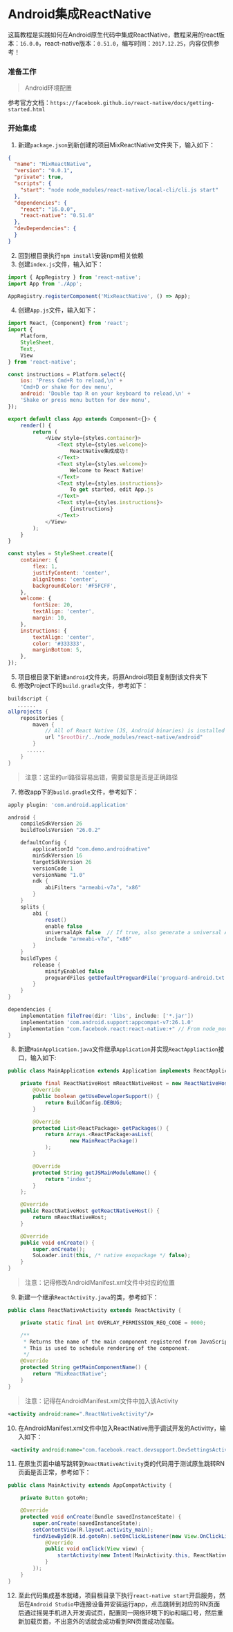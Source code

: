 # Android集成ReactNative

这篇教程是实践如何在Android原生代码中集成ReactNative，教程采用的react版本：`16.0.0`，react-native版本：`0.51.0`，编写时间：`2017.12.25`，内容仅供参考！

<!-- more -->

### 准备工作

> Android环境配置

参考官方文档：`https://facebook.github.io/react-native/docs/getting-started.html`

### 开始集成

1. 新建`package.json`到新创建的项目MixReactNative文件夹下，输入如下：

```json
{
  "name": "MixReactNative",
  "version": "0.0.1",
  "private": true,
  "scripts": {
    "start": "node node_modules/react-native/local-cli/cli.js start"
  },
  "dependencies": {
    "react": "16.0.0",
    "react-native": "0.51.0"
  },
  "devDependencies": {
  }
}
```
2. 回到根目录执行`npm install`安装npm相关依赖
3. 创建`index.js`文件，输入如下：

```javascript
import { AppRegistry } from 'react-native';
import App from './App';

AppRegistry.registerComponent('MixReactNative', () => App);
```
4. 创建`App.js`文件，输入如下：
```javascript
import React, {Component} from 'react';
import {
    Platform,
    StyleSheet,
    Text,
    View
} from 'react-native';

const instructions = Platform.select({
    ios: 'Press Cmd+R to reload,\n' +
    'Cmd+D or shake for dev menu',
    android: 'Double tap R on your keyboard to reload,\n' +
    'Shake or press menu button for dev menu',
});

export default class App extends Component<{}> {
    render() {
        return (
            <View style={styles.container}>
                <Text style={styles.welcome}>
                    ReactNative集成成功！
                </Text>
                <Text style={styles.welcome}>
                    Welcome to React Native!
                </Text>
                <Text style={styles.instructions}>
                    To get started, edit App.js
                </Text>
                <Text style={styles.instructions}>
                    {instructions}
                </Text>
            </View>
        );
    }
}

const styles = StyleSheet.create({
    container: {
        flex: 1,
        justifyContent: 'center',
        alignItems: 'center',
        backgroundColor: '#F5FCFF',
    },
    welcome: {
        fontSize: 20,
        textAlign: 'center',
        margin: 10,
    },
    instructions: {
        textAlign: 'center',
        color: '#333333',
        marginBottom: 5,
    },
});
```
5. 项目根目录下新建`android`文件夹，将原Android项目复制到该文件夹下
6. 修改Project下的`build.gradle`文件，参考如下：
```groovy
buildscript {
   ......
allprojects {
    repositories {
        maven {
            // All of React Native (JS, Android binaries) is installed from npm
            url "$rootDir/../node_modules/react-native/android"
        }
      ......
    }
}
```
> 注意：这里的url路径容易出错，需要留意是否是正确路径
7. 修改app下的`build.gradle`文件，参考如下：

```groovy
apply plugin: 'com.android.application'

android {
    compileSdkVersion 26
    buildToolsVersion "26.0.2"

    defaultConfig {
        applicationId "com.demo.androidnative"
        minSdkVersion 16
        targetSdkVersion 26
        versionCode 1
        versionName "1.0"
        ndk {
            abiFilters "armeabi-v7a", "x86"
        }
    }
    splits {
        abi {
            reset()
            enable false
            universalApk false  // If true, also generate a universal APK
            include "armeabi-v7a", "x86"
        }
    }
    buildTypes {
        release {
            minifyEnabled false
            proguardFiles getDefaultProguardFile('proguard-android.txt'), 'proguard-rules.pro'
        }
    }
}

dependencies {
    implementation fileTree(dir: 'libs', include: ['*.jar'])
    implementation 'com.android.support:appcompat-v7:26.1.0'
    implementation "com.facebook.react:react-native:+" // From node_modules.
}
```
8. 新建`MainApplication.java`文件继承`Application`并实现`ReactAppliaction`接口，输入如下:

```java
public class MainApplication extends Application implements ReactApplication {

    private final ReactNativeHost mReactNativeHost = new ReactNativeHost(this) {
        @Override
        public boolean getUseDeveloperSupport() {
            return BuildConfig.DEBUG;
        }

        @Override
        protected List<ReactPackage> getPackages() {
            return Arrays.<ReactPackage>asList(
                    new MainReactPackage()
            );
        }

        @Override
        protected String getJSMainModuleName() {
            return "index";
        }
    };

    @Override
    public ReactNativeHost getReactNativeHost() {
        return mReactNativeHost;
    }

    @Override
    public void onCreate() {
        super.onCreate();
        SoLoader.init(this, /* native exopackage */ false);
    }
}
```
> 注意：记得修改AndroidManifest.xml文件中对应的位置
9. 新建一个继承`ReactActivity.java`的类，参考如下：

```java
public class ReactNativeActivity extends ReactActivity {

    private static final int OVERLAY_PERMISSION_REQ_CODE = 0000;

    /**
     * Returns the name of the main component registered from JavaScript.
     * This is used to schedule rendering of the component.
     */
    @Override
    protected String getMainComponentName() {
        return "MixReactNative";
    }
}
```
> 注意：记得在AndroidManifest.xml文件中加入该Activity
```xml
<activity android:name=".ReactNativeActivity"/>
```

10. 在AndroidManifest.xml文件中加入ReactNative用于调试开发的Activitty，输入如下：

```xml
 <activity android:name="com.facebook.react.devsupport.DevSettingsActivity"/>
```
11. 在原生页面中编写跳转到`ReactNativeActivity`类的代码用于测试原生跳转RN页面是否正常，参考如下：

```java
public class MainActivity extends AppCompatActivity {

    private Button gotoRn;

    @Override
    protected void onCreate(Bundle savedInstanceState) {
        super.onCreate(savedInstanceState);
        setContentView(R.layout.activity_main);
        findViewById(R.id.gotoRn).setOnClickListener(new View.OnClickListener() {
            @Override
            public void onClick(View view) {
                startActivity(new Intent(MainActivity.this, ReactNativeActivity.class));
            }
        });
    }
}
```
12. 至此代码集成基本就绪，项目根目录下执行`react-native start`开启服务，然后在`Android Studio`中连接设备并安装运行app，点击跳转到对应的RN页面后通过摇晃手机进入开发调试页，配置同一网络环境下的ip和端口号，然后重新加载页面，不出意外的话就会成功看到RN页面成功加载。
